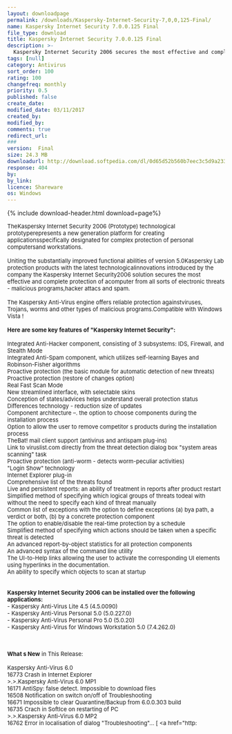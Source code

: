 ```yaml
---
layout: downloadpage
permalink: /downloads/Kaspersky-Internet-Security-7,0,0,125-Final/
name: Kaspersky Internet Security 7.0.0.125 Final
file_type: download
title: Kaspersky Internet Security 7.0.0.125 Final
description: >-
  Kaspersky Internet Security 2006 secures the most effective and complete protection of a PC from all sorts of electronic threats
tags: [null]
category: Antivirus
sort_order: 100
rating: 100
changefreq: monthly
priority: 0.5
published: false
create_date: 
modified_date: 03/11/2017
created_by: 
modified_by: 
comments: true
redirect_url: 
### 
version:  Final
size: 24.3 MB
downloadurl: http://download.softpedia.com/dl/0d65d52b560b7eec3c5d9a233aff2b29/46e9925b/100020619/software/antivirus/kis7.0.0.125en.exe
response: 404
by: 
by_link: 
licence: Shareware
os: Windows
---
```


{% include download-header.html download=page%}

<p style="fix-download-text !important">
<p><font size="2"><p>TheKaspersky Internet Security 2006 (Prototype) technological prototyperepresents a new generation platform for creating applicationsspecifically designated for complex protection of personal computersand workstations.<br />
<br />
Uniting the substantially improved functional abilities of version 5.0Kaspersky Lab protection products with the latest technologicalinnovations introduced by the company the Kaspersky Internet Security2006 solution secures the most effective and complete protection of acomputer from all sorts of electronic threats - malicious programs,hacker attacs and spam.<br />
<br />
The Kaspersky Anti-Virus engine offers reliable protection againstviruses, Trojans, worms and other types of malicious programs.Compatible with Windows Vista !<br />
<br />
<span><strong>Here are some key features of "Kaspersky Internet Security":</strong></span><br />
<br />
Integrated Anti-Hacker component, consisting of 3 subsystems: IDS, Firewall, and Stealth Mode<br />
Integrated Anti-Spam component, which utilizes self-learning Bayes and Robinson-Fisher algorithms<br />
Proactive protection (the basic module for automatic detection of new threats)<br />
Proactive protection (restore of changes option)<br />
Real Fast Scan Mode<br />
New streamlined interface, with selectable skins<br />
Conception of states/advices helps understand overall protection status <br />
Differences technology - reduction size of updates<br />
Component architecture –. the option to choose components during the installation process<br />
Option to allow the user to remove competitor s products during the installation process <br />
TheBat! mail client support (antivirus and antispam plug-ins)<br />
Link to viruslist.com directly from the threat detection dialog box "system areas scanning" task<br />
Proactive protection (anti-worm - detects worm-peculiar activities)<br />
"Login Show" technology<br />
Internet Explorer plug-in<br />
Comprehensive list of the threats found<br />
Live and persistent reports: an ability of treatment in reports after product restart<br />
Simplified method of specifying which logical groups of threats todeal with without the need to specify each kind of threat manually<br />
Common list of exceptions with the option to define exceptions (a) bya path, a verdict or both, (b) by a concrete protection component<br />
The option to enable/disable the real-time protection by a schedule<br />
Simplified method of specifying which actions should be taken when a specific threat is detected<br />
An advanced report-by-object statistics for all protection components<br />
An advanced syntax of the command line utility<br />
The UI-to-Help links allowing the user to activate the corresponding UI elements using hyperlinks in the documentation.<br />
An ability to specify which objects to scan at startup<br />
<br />
<br />
<strong>Kaspersky Internet Security 2006 can be installed over the following applications:</strong><br />
- Kaspersky Anti-Virus Lite 4.5 (4.5.0090)<br />
- Kaspersky Anti-Virus Personal 5.0 (5.0.227.0)<br />
- Kaspersky Anti-Virus Personal Pro 5.0 (5.0.20)<br />
- Kaspersky Anti-Virus for Windows Workstation 5.0 (7.4.262.0) </p>
<div class="celltext_big"><br />
<br />
<strong>What s New</strong> in This Release:<br />
<br />
Kaspersky Anti-Virus 6.0 <br />
16773 Crash in Internet Explorer <br />
&gt;.&gt;.Kaspersky Anti-Virus 6.0 MP1 <br />
16171 AntiSpy: false detect. Impossible to download files <br />
16508 Notification on switch on/off of Troubleshooting <br />
16671 Impossible to clear Quarantine/Backup from 6.0.0.303 build <br />
16735 Crach in SoftIce on restarting of PC <br />
&gt;.&gt;.Kaspersky Anti-Virus 6.0 MP2 <br />
16762 Error in localisation of dialog "Troubleshooting"... [ &lt;a href="http:</div></p></p>

